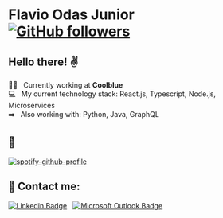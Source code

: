 # Flavio Odas Junior &nbsp; [![GitHub followers](https://img.shields.io/github/followers/FlavioOdas?label=Follow&style=social)](https://github.com/FlavioOdas/?tab=follow)

## Hello there! ✌

 💙🧡 &nbsp; Currently working at **Coolblue**
 <br/> 💻 &nbsp; My current technology stack:  React.js, Typescript, Node.js, Microservices
 <br/> ➡️ &nbsp; Also working with: Python, Java, GraphQL
 <br/> 

## 🎵
[![spotify-github-profile](https://spotify-github-profile.vercel.app/api/view?uid=odasflavio&cover_image=true&theme=default&show_offline=false&background_color=121212&bar_color=53b14f&bar_color_cover=false)](https://github.com/kittinan/spotify-github-profile)

## :email: Contact me:
 [![Linkedin Badge](https://img.shields.io/badge/-Flavio%20Odas%20Junior-blue?style=flat-square&logo=linkedin&logoColor=white&link=https://www.linkedin.com/in/flavio-odas-jr/)](https://www.linkedin.com/in/flavio-odas-jr/) &nbsp; [![Microsoft Outlook Badge](https://img.shields.io/badge/-odasflavio@hotmail.com-0078D4?style=flat-square&logo=microsoft%20outlook&logoColor=white&link=mailto:odasflavio@hotmail.com)](mailto:odasflavio@hotmail.com) 
